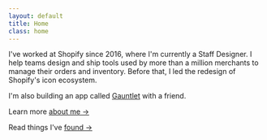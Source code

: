 ```yaml
---
layout: default
title: Home
class: home
---
```


I've worked at Shopify since 2016, where I'm currently a Staff Designer. I help teams design and ship tools used by more than a million merchants to manage their orders and inventory. Before that, I led the redesign of Shopify's icon ecosystem.

I'm also building an app called [Gauntlet](http://gauntletapp.com/) with a friend.

Learn more [about me &rarr;](/about/)

Read things I've [found &rarr;](/finds)
